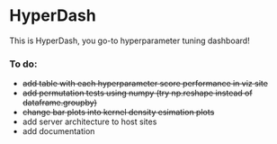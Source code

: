 # HyperDash
This is HyperDash, you go-to hyperparameter tuning dashboard!

### To do:
* ~~add table with each hyperparameter score performance in viz site~~
* ~~add permutation tests using numpy (try np.reshape instead of dataframe.groupby)~~
* ~~change bar plots into kernel density esimation plots~~
* add server architecture to host sites
* add documentation
